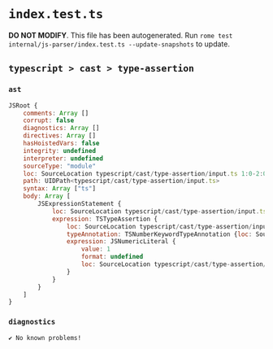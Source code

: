 # `index.test.ts`

**DO NOT MODIFY**. This file has been autogenerated. Run `rome test internal/js-parser/index.test.ts --update-snapshots` to update.

## `typescript > cast > type-assertion`

### `ast`

```javascript
JSRoot {
	comments: Array []
	corrupt: false
	diagnostics: Array []
	directives: Array []
	hasHoistedVars: false
	integrity: undefined
	interpreter: undefined
	sourceType: "module"
	loc: SourceLocation typescript/cast/type-assertion/input.ts 1:0-2:0
	path: UIDPath<typescript/cast/type-assertion/input.ts>
	syntax: Array ["ts"]
	body: Array [
		JSExpressionStatement {
			loc: SourceLocation typescript/cast/type-assertion/input.ts 1:0-1:11
			expression: TSTypeAssertion {
				loc: SourceLocation typescript/cast/type-assertion/input.ts 1:0-1:10
				typeAnnotation: TSNumberKeywordTypeAnnotation {loc: SourceLocation typescript/cast/type-assertion/input.ts 1:1-1:7}
				expression: JSNumericLiteral {
					value: 1
					format: undefined
					loc: SourceLocation typescript/cast/type-assertion/input.ts 1:9-1:10
				}
			}
		}
	]
}
```

### `diagnostics`

```
✔ No known problems!

```
